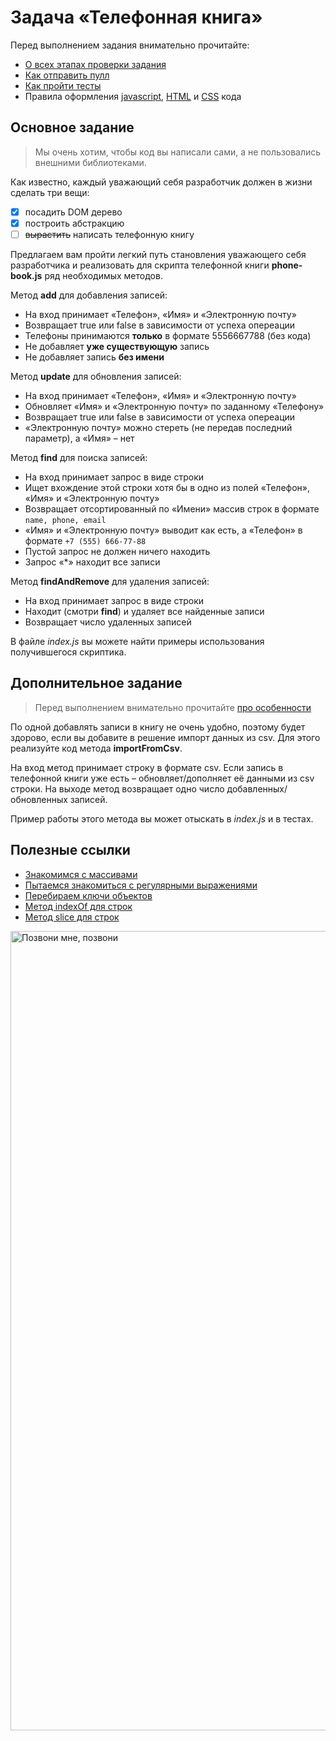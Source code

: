 # Задача «Телефонная книга»

Перед выполнением задания внимательно прочитайте:

- [О всех этапах проверки задания](https://github.com/urfu-2017/guides/blob/master/workflow/overall.md)
- [Как отправить пулл](https://github.com/urfu-2017/guides/blob/master/workflow/pull.md)
- [Как пройти тесты](https://github.com/urfu-2017/guides/blob/master/workflow/test.md)
- Правила оформления [javascript](https://github.com/urfu-2017/guides/blob/master/codestyle/js.md), [HTML](https://github.com/urfu-2017/guides/blob/master/codestyle/html.md) и [CSS](https://github.com/urfu-2017/guides/blob/master/codestyle/css.md) кода


## Основное задание

> Мы очень хотим, чтобы код вы написали сами, а не пользовались внешними библиотеками.

Как известно, каждый уважающий себя разработчик должен в жизни сделать три вещи:
- [x] посадить DOM дерево
- [x] построить абстракцию
- [ ] ~~вырастить~~ написать телефонную книгу

Предлагаем вам пройти легкий путь становления уважающего себя разработчика и реализовать для скрипта телефонной книги __phone-book.js__ ряд необходимых методов.

Метод __add__ для добавления записей:
* На вход принимает «Телефон», «Имя» и «Электронную почту»
* Возвращает true или false в зависимости от успеха опереации
* Телефоны принимаются **только** в формате 5556667788 (без кода)
* Не добавляет **уже существующую** запись
* Не добавляет запись **без имени**

Метод __update__ для обновления записей:
* На вход принимает «Телефон», «Имя» и «Электронную почту»
* Обновляет «Имя» и «Электронную почту» по заданному «Телефону»
* Возвращает true или false в зависимости от успеха опереации
* «Электронную почту» можно стереть (не передав последний параметр), а «Имя» – нет

Метод __find__ для поиска записей:
* На вход принимает запрос в виде строки
* Ищет вхождение этой строки хотя бы в одно из полей «Телефон», «Имя» и «Электронную почту»
* Возвращает отсортированный по «Имени» массив строк в формате `name, phone, email`
* «Имя» и «Электронную почту» выводит как есть, а «Телефон» в формате `+7 (555) 666-77-88`
* Пустой запрос не должен ничего находить
* Запрос «*» находит все записи

Метод __findAndRemove__ для удаления записей:
* На вход принимает запрос в виде строки
* Находит (смотри __find__) и удаляет все найденные записи
* Возвращает число удаленных записей

В файле _index.js_ вы можете найти примеры использования получившегося скриптика.

## Дополнительное задание

> Перед выполнением внимательно прочитайте [про особенности](https://github.com/urfu-2017/guides/blob/master/workflow/extra.md)

По одной добавлять записи в книгу не очень удобно, поэтому будет здорово, если вы добавите в решение импорт данных из csv. Для этого реализуйте код метода __importFromCsv__.

На вход метод принимает строку в формате csv. Если запись в телефонной книги уже есть –  обновляет/дополняет её данными из csv строки. На выходе метод возвращает одно число добавленных/обновленных записей.

Пример работы этого метода вы может отыскать в _index.js_ и в тестах.

## Полезные ссылки

- [Знакомимся с массивами](https://developer.mozilla.org/ru/docs/Web/JavaScript/Reference/Global_Objects/Array)
- [Пытаемся знакомиться с регулярными выражениями](https://developer.mozilla.org/ru/docs/Web/JavaScript/Reference/Global_Objects/RegExp)
- [Перебираем ключи объектов](https://developer.mozilla.org/ru/docs/Web/JavaScript/Reference/Global_Objects/Object/keys)
- [Метод indexOf для строк](https://developer.mozilla.org/ru/docs/Web/JavaScript/Reference/Global_Objects/String/indexOf)
- [Метод slice для строк](https://developer.mozilla.org/ru/docs/Web/JavaScript/Reference/Global_Objects/String/slice)

<img width="1279" alt="Позвони мне, позвони" src="https://cloud.githubusercontent.com/assets/4534405/19268754/abd81b8c-8fcf-11e6-9cbb-6665bf84bcfa.png">
